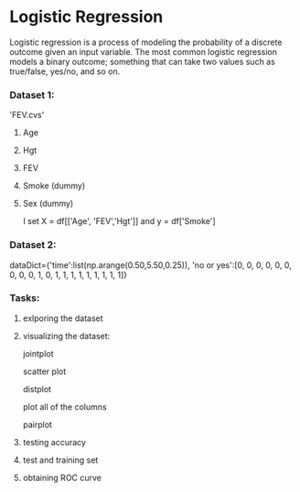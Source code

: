 
# Logistic Regression 

Logistic regression is a process of modeling the probability of a discrete outcome given an input variable. The most common logistic regression models a binary outcome; something that can take two values such as true/false, yes/no, and so on.


### Dataset 1: 

'FEV.cvs'

1. Age 

2. Hgt

3. FEV

4. Smoke (dummy)

5. Sex (dummy)

    I set X = df[['Age', 'FEV','Hgt']] and y = df['Smoke']
    

### Dataset 2:

dataDict={'time':list(np.arange(0.50,5.50,0.25)),
        'no or yes':[0, 0, 0, 0, 0, 0, 0, 0, 0, 1, 0, 1, 1, 1, 1, 1, 1, 1, 1, 1]}

### Tasks: 


1. exlporing the dataset 

2. visualizing the dataset: 
    
    jointplot
    
    scatter plot
    
    distplot
    
    plot all of the columns 
    
    pairplot
    
3. testing accuracy 

4. test and training set

5. obtaining ROC curve


```python

```

